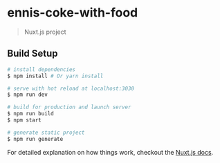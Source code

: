 # ennis-coke-with-food

> Nuxt.js project

## Build Setup

``` bash
# install dependencies
$ npm install # Or yarn install

# serve with hot reload at localhost:3030
$ npm run dev

# build for production and launch server
$ npm run build
$ npm start

# generate static project
$ npm run generate
```

For detailed explanation on how things work, checkout the [Nuxt.js docs](https://github.com/nuxt/nuxt.js).

